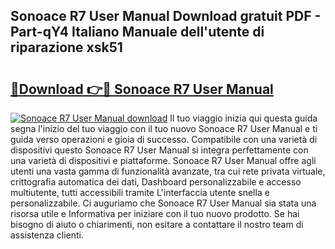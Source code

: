 ## Sonoace R7 User Manual Download gratuit PDF - Part-qY4 Italiano Manuale dell'utente di riparazione xsk51

# <h2><a href="http://dfe07a.blite.top/?on=Sonoace+R7+User+Manual">🔗Download 👉🔴 Sonoace R7 User Manual</a></h2>

[![Sonoace R7 User Manual download](https://i.imgur.com/lujVjoI.png)](http://dfe07a.blite.top/?on=Sonoace+R7+User+Manual)
Il tuo viaggio inizia qui questa guida segna l'inizio del tuo viaggio con il tuo nuovo Sonoace R7 User Manual e ti guida verso operazioni e gioia di successo. Compatibile con una varietà di dispositivi questo Sonoace R7 User Manual si integra perfettamente con una varietà di dispositivi e piattaforme. Sonoace R7 User Manual offre agli utenti una vasta gamma di funzionalità avanzate, tra cui rete privata virtuale, crittografia automatica dei dati, Dashboard personalizzabile e accesso multiutente, tutti accessibili tramite L'interfaccia utente snella e personalizzabile. Ci auguriamo che Sonoace R7 User Manual sia stata una risorsa utile e Informativa per iniziare con il tuo nuovo prodotto. Se hai bisogno di aiuto o chiarimenti, non esitare a contattare il nostro team di assistenza clienti.
